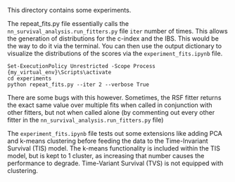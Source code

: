 This directory contains some experiments.

The repeat_fits.py file essentially calls the ```nn_survival_analysis.run_fitters.py``` file ```iter``` number of times. This allows the generation of distributions for the c-index and the IBS. This would be the way to do it via the terminal. You can then use the output dictionary to visualize the distributions of the scores via the ```experiment_fits.ipynb``` file.

```
Set-ExecutionPolicy Unrestricted -Scope Process
{my_virtual_env}\Scripts\activate
cd experiments
python repeat_fits.py --iter 2 --verbose True
```

There are some bugs with this however. Sometimes, the RSF fitter returns the exact same value over multiple fits when called in conjunction with other fitters, but not when called alone (by commenting out every other fitter in the ```nn_survival_analysis.run_fitters.py``` file)

The ```experiment_fits.ipynb``` file tests out some extensions like adding PCA and k-means clustering before feeding the data to the Time-Invariant Survival (TIS) model. The k-means functionality is included within the TIS model, but is kept to 1 cluster, as increasing that number causes the performance to degrade. Time-Variant Survival (TVS) is not equipped with clustering.